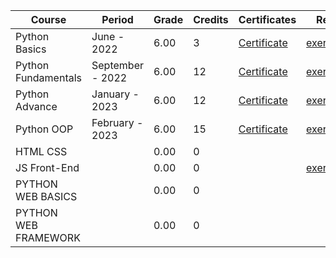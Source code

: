 | Course               | Period           | Grade  | Credits | Certificates | Repo |
| ---------------------|------------------|--------|---------|--------------|------|
| Python Basics        |  June - 2022     | 6.00   |    3    |[Certificate](https://softuni.bg/certificates/certificates/converttoimage/137605?code=332b2667)|[exercises](https://github.com/Roburt96/SoftUni-Python/tree/main/01_Basics/Python_Basics)|
| Python Fundamentals  | September - 2022 | 6.00   |    12   |[Certificate](https://softuni.bg/certificates/certificates/converttoimage/148723?code=cb3c3a27)|[exercises](https://github.com/Roburt96/SoftUni-Python/tree/main/02_Fundamentals/Python_Fundamentals)|
| Python Advance       | January - 2023   | 6.00   |    12   |[Certificate](https://softuni.bg/certificates/certificates/converttoimage/159426?code=e598d99e)|[exercises](https://github.com/Roburt96/SoftUni-Python/tree/main/03_Advance/Python_Advance)|
| Python OOP           | February - 2023     | 6.00   |    15    |[Certificate](https://softuni.bg/certificates/certificates/converttoimage/168206?code=4657b1a0)              |[exercises](https://github.com/Roburt96/SoftUni-Python/tree/main/03_Advance/Python_OOP)|
| HTML CSS             |                  | 0.00   |    0    |              |
| JS Front-End         |                  | 0.00   |    0    |              |[exercises](https://github.com/Roburt96/SoftUni-Python/tree/main/05_JS_Front-End/JS_Front-End)|
| PYTHON WEB BASICS    |                  | 0.00   |    0    |              |
| PYTHON WEB FRAMEWORK |                  | 0.00   |    0    |              |
